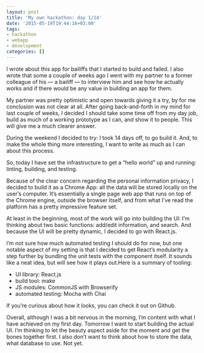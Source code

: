 ```yaml
---
layout: post
title: 'My own hackathon: day 1/14'
date: '2015-05-19T19:44:16+03:00'
tags:
- hackathon
- webapp
- development
categories: []
---
```

I wrote about this app for bailiffs that I started to build and failed.
I also wrote that some a couple of weeks ago I went with my partner to a
former colleague of his — a bailiff — to interview him and see how he
actually works and if there would be any value in building an app for
them.

My partner was pretty optimistic and open towards giving it a try, by
for me conclusion was not clear at all. After going back-and-forth in my
mind for last couple of weeks, I decided I should take some time off
from my day job, build as much of a working prototype as I can, and show
it to people. This will give me a much clearer answer.

During the weekend I decided to try: I took 14 days off, to go build it.
And, to make the whole thing more interesting, I want to write as much
as I can about this process.

So, today I have set the infrastructure to get a “hello world” up and
running: linting, building, and testing.

Because of the clear concern regarding the personal information privacy,
I decided to build it as a Chrome App: all the data will be stored
locally on the user’s computer. It’s essentially a single page web app
that runs on top of the Chrome engine, outside the browser itself, and
from what I’ve read the platform has a pretty impressive feature set.

At least in the beginning, most of the work will go into building the
UI: I’m thinking about two basic functions: add/edit information, and
search. And because the UI will be pretty dynamic, I decided to go with
React.js.

I’m not sure how much automated testing I should do for now, but one
notable aspect of my setting is that I decided to get React’s modularity
a step further by bundling the unit tests with the component itself. It
sounds like a neat idea, but will see how it plays out.Here is a summary
of tooling:

* UI library: React.js
* build tool: make
* JS modules: CommonJS with Browserify
* automated testing: Mocha with Chai

If you’re curious about how it looks, you can check it out on Github.

Overall, although I was a bit nervous in the morning, I’m content with
what I have achieved on my first day. Tomorrow I want to start building
the actual UI. I’m thinking to let the beauty aspect aside for the
moment and get the bones together first. I also don’t want to think
about how to store the data, what database to use. Not yet.
